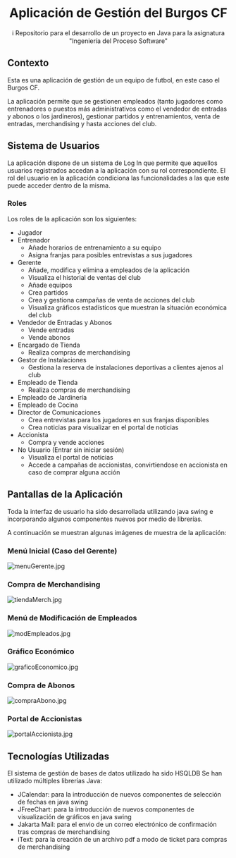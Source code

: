 <h1 align="center">Aplicación de Gestión del Burgos CF</h1>

<p align="center">ℹ️ Repositorio para el desarrollo de un proyecto en Java para la asignatura "Ingeniería del Proceso Software"</p>

## Contexto

Esta es una aplicación de gestión de un equipo de futbol, en este caso el Burgos CF.

La aplicación permite que se gestionen empleados (tanto jugadores como entrenadores o puestos más administrativos como el vendedor de entradas y abonos o los jardineros), gestionar partidos y entrenamientos, 
venta de entradas, merchandising y hasta acciones del club.

## Sistema de Usuarios

La aplicación dispone de un sistema de Log In que permite que aquellos usuarios registrados accedan a la aplicación con su rol correspondiente.
El rol del usuario en la aplicación condiciona las funcionalidades a las que este puede acceder dentro de la misma.

### Roles

Los roles de la aplicación son los siguientes:

- Jugador
- Entrenador
  - Añade horarios de entrenamiento a su equipo
  - Asigna franjas para posibles entrevistas a sus jugadores
- Gerente
  - Añade, modifica y elimina a empleados de la aplicación
  - Visualiza el historial de ventas del club
  - Añade equipos
  - Crea partidos
  - Crea y gestiona campañas de venta de acciones del club
  - Visualiza gráficos estadísticos que muestran la situación económica del club
- Vendedor de Entradas y Abonos
  - Vende entradas
  - Vende abonos
- Encargado de Tienda
  - Realiza compras de merchandising
- Gestor de Instalaciones
  - Gestiona la reserva de instalaciones deportivas a clientes ajenos al club
- Empleado de Tienda
  - Realiza compras de merchandising
- Empleado de Jardinería
- Empleado de Cocina
- Director de Comunicaciones
  - Crea entrevistas para los jugadores en sus franjas disponibles
  - Crea noticias para visualizar en el portal de noticias
- Accionista
  - Compra y vende acciones
- No Usuario (Entrar sin iniciar sesión)
  - Visualiza el portal de noticias
  - Accede a campañas de accionistas, convirtiendose en accionista en caso de comprar alguna acción

## Pantallas de la Aplicación

Toda la interfaz de usuario ha sido desarrollada utilizando java swing e incorporando algunos componentes nuevos por medio de librerías.

A continuación se muestran algunas imágenes de muestra de la aplicación:

### Menú Inicial (Caso del Gerente)

![menuGerente.jpg](docs/multimedia/menuGerente.jpg)

### Compra de Merchandising

![tiendaMerch.jpg](docs/multimedia/tiendaMerch.jpg)

### Menú de Modificación de Empleados

![modEmpleados.jpg](docs/multimedia/modEmpleados.jpg)

### Gráfico Económico

![graficoEconomico.jpg](docs/multimedia/graficoEconomico.jpg)

### Compra de Abonos

![compraAbono.jpg](docs/multimedia/compraAbono.jpg)

### Portal de Accionistas

![portalAccionista.jpg](docs/multimedia/portalAccionista.jpg)

## Tecnologías Utilizadas

El sistema de gestión de bases de datos utilizado ha sido HSQLDB
Se han utilizado múltiples librerías Java:
- JCalendar: para la introducción de nuevos componentes de selección de fechas en java swing
- JFreeChart: para la introducción de nuevos componentes de visualización de gráficos en java swing
- Jakarta Mail: para el envio de un correo electrónico de confirmación tras compras de merchandising
- iText: para la creación de un archivo pdf a modo de ticket para compras de merchandising
